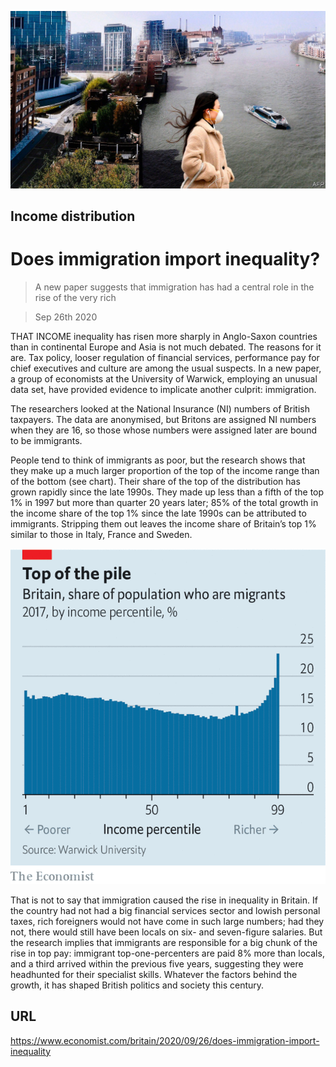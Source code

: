 ![](./images/20200926_BRP503.jpg)

## Income distribution

# Does immigration import inequality?

> A new paper suggests that immigration has had a central role in the rise of the very rich

> Sep 26th 2020

THAT INCOME inequality has risen more sharply in Anglo-Saxon countries than in continental Europe and Asia is not much debated. The reasons for it are. Tax policy, looser regulation of financial services, performance pay for chief executives and culture are among the usual suspects. In a new paper, a group of economists at the University of Warwick, employing an unusual data set, have provided evidence to implicate another culprit: immigration.

The researchers looked at the National Insurance (NI) numbers of British taxpayers. The data are anonymised, but Britons are assigned NI numbers when they are 16, so those whose numbers were assigned later are bound to be immigrants.

People tend to think of immigrants as poor, but the research shows that they make up a much larger proportion of the top of the income range than of the bottom (see chart). Their share of the top of the distribution has grown rapidly since the late 1990s. They made up less than a fifth of the top 1% in 1997 but more than quarter 20 years later; 85% of the total growth in the income share of the top 1% since the late 1990s can be attributed to immigrants. Stripping them out leaves the income share of Britain’s top 1% similar to those in Italy, France and Sweden.



![](./images/20200926_BRC753.png)

That is not to say that immigration caused the rise in inequality in Britain. If the country had not had a big financial services sector and lowish personal taxes, rich foreigners would not have come in such large numbers; had they not, there would still have been locals on six- and seven-figure salaries. But the research implies that immigrants are responsible for a big chunk of the rise in top pay: immigrant top-one-percenters are paid 8% more than locals, and a third arrived within the previous five years, suggesting they were headhunted for their specialist skills. Whatever the factors behind the growth, it has shaped British politics and society this century.

## URL

https://www.economist.com/britain/2020/09/26/does-immigration-import-inequality
